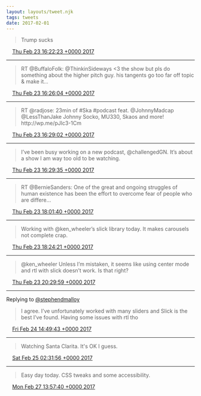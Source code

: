 ```yaml
---
layout: layouts/tweet.njk
tags: tweets
date: 2017-02-01
---
```


> Trump sucks

<img src="../../media/tweet.ico" width="12" /> [Thu Feb 23 16:22:23 +0000 2017](https://twitter.com/timwasson/status/834800583227871234)

----

> RT @BuffaloFolk: @ThinkinSideways &lt;3 the show but pls do something about the higher pitch guy\. his tangents go too far off topic &amp; make it…

<img src="../../media/tweet.ico" width="12" /> [Thu Feb 23 16:26:04 +0000 2017](https://twitter.com/timwasson/status/834801509388926977)

----

> RT @radjose: 23min of \#Ska \#podcast feat\. @JohnnyMadcap @LessThanJake Johnny Socko, MU330, Skaos and more\! http://wp\.me/pJlc3\-1Cm

<img src="../../media/tweet.ico" width="12" /> [Thu Feb 23 16:29:02 +0000 2017](https://twitter.com/timwasson/status/834802256587419648)

----

> I’ve been busy working on a new podcast, @challengedGN\. It’s about a show I am way too old to be watching\.

<img src="../../media/tweet.ico" width="12" /> [Thu Feb 23 16:29:35 +0000 2017](https://twitter.com/timwasson/status/834802393300746242)

----

> RT @BernieSanders: One of the great and ongoing struggles of human existence has been the effort to overcome fear of people who are differe…

<img src="../../media/tweet.ico" width="12" /> [Thu Feb 23 18:01:40 +0000 2017](https://twitter.com/timwasson/status/834825568885542912)

----

> Working with @ken\_wheeler’s slick library today\. It makes carousels not complete crap\.

<img src="../../media/tweet.ico" width="12" /> [Thu Feb 23 18:24:21 +0000 2017](https://twitter.com/timwasson/status/834831278352564226)

----

> @ken\_wheeler Unless I’m mistaken, it seems like using center mode and rtl with slick doesn’t work\. Is that right?

<img src="../../media/tweet.ico" width="12" /> [Thu Feb 23 20:29:59 +0000 2017](https://twitter.com/timwasson/status/834862894579904513)

----

Replying to [@stephendmalloy](https://twitter.com/stephendmalloy/status/834965154991378432)

> I agree\. I’ve unfortunately worked with many sliders and Slick is the best I’ve found\. Having some issues with rtl tho

<img src="../../media/tweet.ico" width="12" /> [Fri Feb 24 14:49:43 +0000 2017](https://twitter.com/timwasson/status/835139650985549824)

----

> Watching Santa Clarita\. It's OK I guess\.

<img src="../../media/tweet.ico" width="12" /> [Sat Feb 25 02:31:56 +0000 2017](https://twitter.com/timwasson/status/835316368258007040)

----

> Easy day today\. CSS tweaks and some accessibility\.

<img src="../../media/tweet.ico" width="12" /> [Mon Feb 27 13:57:40 +0000 2017](https://twitter.com/timwasson/status/836213713640226816)